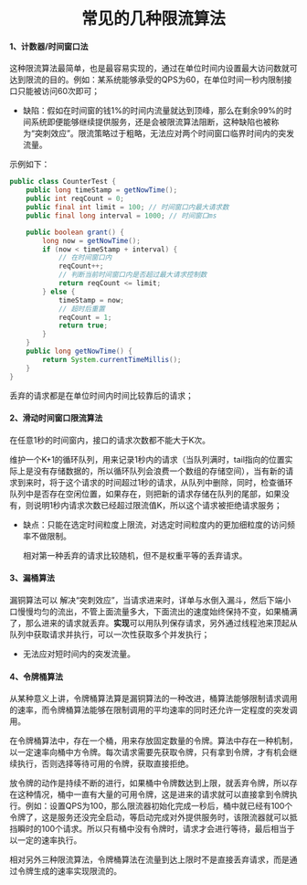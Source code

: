 <h1 align = "center">常见的几种限流算法</h1>

#### 1、计数器/时间窗口法

这种限流算法最简单，也是最容易实现的，通过在单位时间内设置最大访问数就可达到限流的目的。例如：某系统能够承受的QPS为60，在单位时间一秒内限制接口只能被访问60次即可；

- 缺陷：假如在时间窗的钱1%的时间内流量就达到顶峰，那么在剩余99%的时间系统即便能够继续提供服务，还是会被限流算法阻断，这种缺陷也被称为“突刺效应”。限流策略过于粗略，无法应对两个时间窗口临界时间内的突发流量。

示例如下：

```java
public class CounterTest {
    public long timeStamp = getNowTime();
    public int reqCount = 0;
    public final int limit = 100; // 时间窗口内最大请求数
    public final long interval = 1000; // 时间窗口ms

    public boolean grant() {
        long now = getNowTime();
        if (now < timeStamp + interval) {
            // 在时间窗口内
            reqCount++;
            // 判断当前时间窗口内是否超过最大请求控制数
            return reqCount <= limit;
        } else {
            timeStamp = now;
            // 超时后重置
            reqCount = 1;
            return true;
        }
    }
    public long getNowTime() {
        return System.currentTimeMillis();
    }
}
```

丢弃的请求都是在单位时间内时间比较靠后的请求；

#### 2、滑动时间窗口限流算法

在任意1秒的时间窗内，接口的请求次数都不能大于K次。

维护一个K+1的循环队列，用来记录1秒内的请求（当队列满时，tail指向的位置实际上是没有存储数据的，所以循环队列会浪费一个数组的存储空间），当有新的请求到来时，将于这个请求的时间超过1秒的请求，从队列中删除，同时，检查循环队列中是否存在空闲位置，如果存在，则把新的请求存储在队列的尾部，如果没有，则说明1秒内请求次数已经超过限流值K，所以这个请求被拒绝请求服务；

- 缺点：只能在选定时间粒度上限流，对选定时间粒度内的更加细粒度的访问频率不做限制。

  相对第一种丢弃的请求比较随机，但不是权重平等的丢弃请求。

#### 3、漏桶算法

漏铜算法可以 解决“突刺效应”，当请求进来时，详单与水倒入漏斗，然后下端小口慢慢均匀的流出，不管上面流量多大，下面流出的速度始终保持不变，如果桶满了，那么进来的请求就丢弃。**实现**可以用队列保存请求，另外通过线程池来顶起从队列中获取请求并执行，可以一次性获取多个并发执行；

- 无法应对短时间内的突发流量。

#### 4、令牌桶算法

从某种意义上讲，令牌桶算法算是漏铜算法的一种改进，桶算法能够限制请求调用的速率，而令牌桶算法能够在限制调用的平均速率的同时还允许一定程度的突发调用。



在令牌桶算法中，存在一个桶，用来存放固定数量的令牌。算法中存在一种机制，以一定速率向桶中方令牌。每次请求需要先获取令牌，只有拿到令牌，才有机会继续执行，否则选择等待可用的令牌，获取直接拒绝。



放令牌的动作是持续不断的进行，如果桶中令牌数达到上限，就丢弃令牌，所以存在这种情况，桶中一直有大量的可用令牌，这是进来的请求就可以直接拿到令牌执行。例如：设置QPS为100，那么限流器初始化完成一秒后，桶中就已经有100个令牌了，这是服务还没完全启动，等启动完成对外提供服务时，该限流器就可以抵挡瞬时的100个请求。所以只有桶中没有令牌时，请求才会进行等待，最后相当于以一定的速率执行。



相对另外三种限流算法，令牌桶算法在流量到达上限时不是直接丢弃请求，而是通过令牌生成的速率实现限流的。